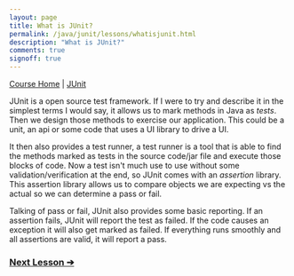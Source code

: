 ```yaml
---
layout: page
title: What is JUnit?
permalink: /java/junit/lessons/whatisjunit.html
description: "What is JUnit?"
comments: true
signoff: true
---
```

[Course Home](../../course) \| [JUnit](http://junit.org)

JUnit is a open source test framework. If I were to try and describe it in the simplest terms I would say, it allows us to mark methods in Java as *tests*. Then we design those methods to exercise our application. This could be a unit, an api or some code that uses a UI library to drive a UI.

It then also provides a test runner, a test runner is a tool that is able to find the methods marked as tests in the source code/jar file and execute those blocks of code. Now a test isn't much use to use without some validation/verification at the end, so JUnit comes with an *assertion* library. This assertion library allows us to compare objects we are expecting vs the actual so we can determine a pass or fail.

Talking of pass or fail, JUnit also provides some basic reporting. If an assertion fails, JUnit will report the test as failed. If the code causes an exception it will also get marked as failed. If everything runs smoothly and all assertions are valid, it will report a pass.

### [Next Lesson &#10132;](../lessons/settingupjunit)